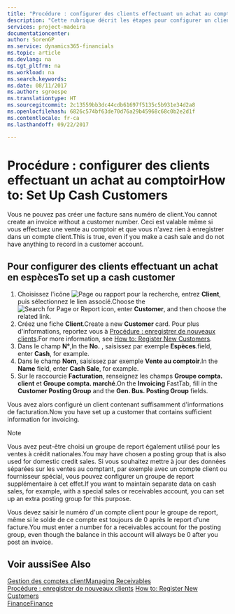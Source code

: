 ```yaml
---
title: "Procédure : configurer des clients effectuant un achat au comptoir | Microsoft Docs"
description: "Cette rubrique décrit les étapes pour configurer un client qui paie en espèces."
services: project-madeira
documentationcenter: 
author: SorenGP
ms.service: dynamics365-financials
ms.topic: article
ms.devlang: na
ms.tgt_pltfrm: na
ms.workload: na
ms.search.keywords: 
ms.date: 08/11/2017
ms.author: sgroespe
ms.translationtype: HT
ms.sourcegitcommit: 2c13559bb3dc44cdb61697f5135c5b931e34d2a8
ms.openlocfilehash: 6826c574bf63de70d76a29b45968c68c0b2e2d1f
ms.contentlocale: fr-ca
ms.lasthandoff: 09/22/2017

---
```

# <a name="how-to-set-up-cash-customers"></a><span data-ttu-id="5de2c-103">Procédure : configurer des clients effectuant un achat au comptoir</span><span class="sxs-lookup"><span data-stu-id="5de2c-103">How to: Set Up Cash Customers</span></span>
<span data-ttu-id="5de2c-104">Vous ne pouvez pas créer une facture sans numéro de client.</span><span class="sxs-lookup"><span data-stu-id="5de2c-104">You cannot create an invoice without a customer number.</span></span> <span data-ttu-id="5de2c-105">Ceci est valable même si vous effectuez une vente au comptoir et que vous n'avez rien à enregistrer dans un compte client.</span><span class="sxs-lookup"><span data-stu-id="5de2c-105">This is true, even if you make a cash sale and do not have anything to record in a customer account.</span></span>  

## <a name="to-set-up-a-cash-customer"></a><span data-ttu-id="5de2c-106">Pour configurer des clients effectuant un achat en espèces</span><span class="sxs-lookup"><span data-stu-id="5de2c-106">To set up a cash customer</span></span>  
1.  <span data-ttu-id="5de2c-107">Choisissez l'icône ![Page ou rapport pour la recherche](media/ui-search/search_small.png "icône Page ou rapport pour la recherche"), entrez **Client**, puis sélectionnez le lien associé.</span><span class="sxs-lookup"><span data-stu-id="5de2c-107">Choose the ![Search for Page or Report](media/ui-search/search_small.png "Search for Page or Report icon") icon, enter **Customer**, and then choose the related link.</span></span>  
2.  <span data-ttu-id="5de2c-108">Créez une fiche **Client**.</span><span class="sxs-lookup"><span data-stu-id="5de2c-108">Create a new **Customer** card.</span></span> <span data-ttu-id="5de2c-109">Pour plus d'informations, reportez vous à [Procédure : enregistrer de nouveaux clients](sales-how-register-new-customers.md).</span><span class="sxs-lookup"><span data-stu-id="5de2c-109">For more information, see [How to: Register New Customers](sales-how-register-new-customers.md).</span></span>
3.  <span data-ttu-id="5de2c-110">Dans le champ **N°**,</span><span class="sxs-lookup"><span data-stu-id="5de2c-110">In the **No.**</span></span> <span data-ttu-id="5de2c-111">, saisissez par exemple **Espèces**.</span><span class="sxs-lookup"><span data-stu-id="5de2c-111">field, enter **Cash**, for example.</span></span>  
4.  <span data-ttu-id="5de2c-112">Dans le champ **Nom**, saisissez par exemple **Vente au comptoir**.</span><span class="sxs-lookup"><span data-stu-id="5de2c-112">In the **Name** field, enter **Cash Sale**, for example.</span></span>  
5.  <span data-ttu-id="5de2c-113">Sur le raccourcie **Facturation**, renseignez les champs **Groupe compta. client** et **Groupe compta. marché**.</span><span class="sxs-lookup"><span data-stu-id="5de2c-113">On the **Invoicing** FastTab, fill in the **Customer Posting Group** and the **Gen. Bus. Posting Group** fields.</span></span>  

 <span data-ttu-id="5de2c-114">Vous avez alors configuré un client contenant suffisamment d'informations de facturation.</span><span class="sxs-lookup"><span data-stu-id="5de2c-114">Now you have set up a customer that contains sufficient information for invoicing.</span></span>  

> [!NOTE]  
>  <span data-ttu-id="5de2c-115">Vous avez peut-être choisi un groupe de report également utilisé pour les ventes à crédit nationales.</span><span class="sxs-lookup"><span data-stu-id="5de2c-115">You may have chosen a posting group that is also used for domestic credit sales.</span></span> <span data-ttu-id="5de2c-116">Si vous souhaitez mettre à jour des données séparées sur les ventes au comptant, par exemple avec un compte client ou fournisseur spécial, vous pouvez configurer un groupe de report supplémentaire à cet effet.</span><span class="sxs-lookup"><span data-stu-id="5de2c-116">If you want to maintain separate data on cash sales, for example, with a special sales or receivables account, you can set up an extra posting group for this purpose.</span></span>  
>   
>  <span data-ttu-id="5de2c-117">Vous devez saisir le numéro d'un compte client pour le groupe de report, même si le solde de ce compte est toujours de 0 après le report d'une facture.</span><span class="sxs-lookup"><span data-stu-id="5de2c-117">You must enter a number for a receivables account for the posting group, even though the balance in this account will always be 0 after you post an invoice.</span></span>  

## <a name="see-also"></a><span data-ttu-id="5de2c-118">Voir aussi</span><span class="sxs-lookup"><span data-stu-id="5de2c-118">See Also</span></span>
[<span data-ttu-id="5de2c-119">Gestion des comptes client</span><span class="sxs-lookup"><span data-stu-id="5de2c-119">Managing Receivables</span></span>](receivables-manage-receivables.md)  
<span data-ttu-id="5de2c-120">[Procédure : enregistrer de nouveaux clients](sales-how-register-new-customers.md)  </span><span class="sxs-lookup"><span data-stu-id="5de2c-120">[How to: Register New Customers](sales-how-register-new-customers.md)  </span></span>  
[<span data-ttu-id="5de2c-121">Finance</span><span class="sxs-lookup"><span data-stu-id="5de2c-121">Finance</span></span>](finance.md)  


